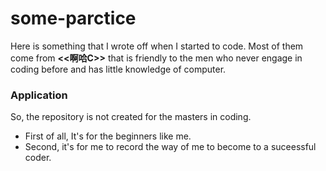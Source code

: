 # some-parctice
Here is something that I wrote off when I started to code. Most of them come from <strong><<啊哈C>></strong> that is friendly to the men who never engage in coding before and has little knowledge of computer. 

### Application
So, the repository is not created for the masters in coding. 
   - First of all, It's for the beginners like me. 
   - Second, it's for me to record the way of me to become to a suceessful coder. 
   
